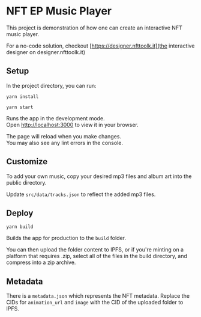 # NFT EP Music Player

This project is demonstration of how one can create an interactive NFT music player.

For a no-code solution, checkout [https://designer.nfttoolk.it](the interactive designer on designer.nfttoolk.it)

## Setup

In the project directory, you can run:

`yarn install`

`yarn start`

Runs the app in the development mode.\
Open [http://localhost:3000](http://localhost:3000) to view it in your browser.

The page will reload when you make changes.\
You may also see any lint errors in the console.

## Customize

To add your own music, copy your desired mp3 files and album art into the public directory.

Update `src/data/tracks.json` to reflect the added mp3 files.

## Deploy

`yarn build`

Builds the app for production to the `build` folder.

You can then upload the folder content to IPFS, or if you're minting on a platform that requires .zip, select all of the files in the build directory, and compress into a zip archive.

## Metadata

There is a `metadata.json` which represents the NFT metadata. Replace the CIDs for `animation_url` and `image` with the CID of the uploaded folder to IPFS.
